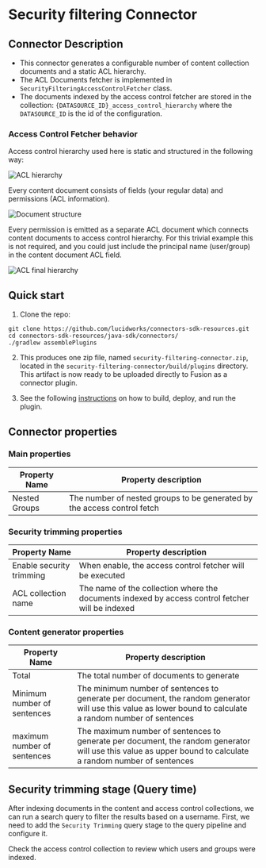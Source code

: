 # Security filtering Connector

## Connector Description

- This connector generates a configurable number of content collection documents and a static ACL hierarchy.
- The ACL Documents fetcher is implemented in `SecurityFilteringAccessControlFetcher` class.
- The documents indexed by the access control fetcher are stored in the collection: `{DATASOURCE_ID}_access_control_hierarchy` where the `DATASOURCE_ID` is the id of the configuration.

### Access Control Fetcher behavior

Access control hierarchy used here is static and structured in the following way:

![ACL hierarchy](/docs/acl_hierarchy.png)

Every content document consists of fields (your regular data) and permissions (ACL information).

![Document structure](/docs/document_structure.png)

Every permission is emitted as a separate ACL document which connects content documents to access control hierarchy. For this trivial example this is not required, and you could just include the principal name (user/group) in the content document ACL field.

![ACL final hierarchy](/docs/acl_final_hierarchy.png)


## Quick start

1. Clone the repo:
```
git clone https://github.com/lucidworks/connectors-sdk-resources.git
cd connectors-sdk-resources/java-sdk/connectors/
./gradlew assemblePlugins
```

2. This produces one zip file, named `security-filtering-connector.zip`, located in the `security-filtering-connector/build/plugins` directory.
This artifact is now ready to be uploaded directly to Fusion as a connector plugin.

3. See the following [instructions](../README.md) on how to build, deploy, and run the plugin.


## Connector properties

### Main properties

|Property Name| Property description|
|---|---|
| Nested Groups | The number of nested groups to be generated by the access control fetch |

### Security trimming properties

|Property Name| Property description|
|---|---|
| Enable security trimming | When enable, the access control fetcher will be executed |
| ACL collection name | The name of the collection where the documents indexed by access control fetcher will be indexed |

### Content generator properties

|Property Name| Property description|
|---|---|
| Total | The total number of documents to generate |
| Minimum number of sentences | The minimum number of sentences to generate per document, the random generator will use this value as lower bound to calculate a random number of sentences|
| maximum number of sentences | The maximum number of sentences to generate per document, the random generator will use this value as upper bound to calculate a random number of sentences|

## Security trimming stage (Query time)

After indexing documents in the content and access control collections, we can run a search query to filter the results based on a username.
First, we need to add the `Security Trimming` query stage to the query pipeline and configure it.

Check the access control collection to review which users and groups were indexed.
